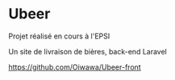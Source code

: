 # Ubeer 

Projet réalisé en cours à l'EPSI

Un site de livraison de bières, back-end Laravel

https://github.com/Oiwawa/Ubeer-front
